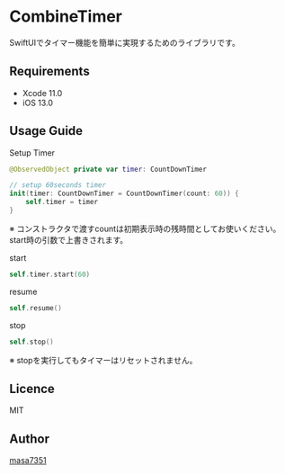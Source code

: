 # CombineTimer

SwiftUIでタイマー機能を簡単に実現するためのライブラリです。

## Requirements

- Xcode 11.0
- iOS 13.0

## Usage Guide

Setup Timer

```swift
@ObservedObject private var timer: CountDownTimer

// setup 60seconds timer 
init(timer: CountDownTimer = CountDownTimer(count: 60)) {
    self.timer = timer
}
```

※ コンストラクタで渡すcountは初期表示時の残時間としてお使いください。start時の引数で上書きされます。

start
```swift
self.timer.start(60)
```

resume
```swift
self.resume()
```

stop
```swift
self.stop()
```
※ stopを実行してもタイマーはリセットされません。

## Licence

MIT

## Author

[masa7351](https://github.com/masa7351)

